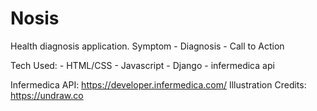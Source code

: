 # Nosis
Health diagnosis application. Symptom - Diagnosis - Call to Action

Tech Used: 
    - HTML/CSS
    - Javascript 
    - Django 
    - infermedica api

Infermedica API: https://developer.infermedica.com/
Illustration Credits: https://undraw.co


